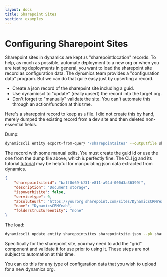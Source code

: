 ```yaml
---
layout: docs
title: Sharepoint Sites
section: examples
---
```


# Configuring Sharepoint Sites

Sharepoint sites in dynamics are kept as "sharepointlocation" records. To help,
as much as possible, automate deployment to a new org or when you are testing
deployments in general, you want to load the sharepoint site record as
configuration data. The dynamics team provides a "configuration data"
program. But we can do that quite easy just by upserting a record.

* Create a json record of the sharepoint site including a guid.
* Use dynamicscl to "update" (really upsert) the record into the target org.
* Don't forget to "manually" validate the site. You can't automate this through
  an action/function at this time.

Here's a sharepoint record to keep as a file. I did not create this by hand,
merely dumped the existing record from a dev site and then deleted non-essential
fields.

Dump:

```sh
dynamicscli entity export-from-query '/sharepointsites' --outputfile sharepointsites.json
```

The record with some manual edits. You must create the guid id or use the one from the dump file above, which is perfectly fine. The CLI [jq](https://stedolan.github.io/jq/) and its tutorial [tutorial](https://shapeshed.com/jq-json/) may be helpful for manipulating json data extracted from dynamics.

```json
{
    "sharepointsiteid": "baff8d69-b231-e811-a94d-000d3a36399f",
    "description": "Document storage",
    "ispowerbisite": false,
    "servicetype": 0,
    "absoluteurl": "https://yourorg.sharepoint.com/sites/DynamicsCRMYeah",
    "name": "DynamicsCRMYeah",
    "folderstructureentity": "none"
}
```

The load:

```sh
dynamicscli update entity sharepointsites sharepointsite.json --pk sharepointsiteid --upsertpreventcreate false
```

Specifically for the sharepoint site, you may need to add the "grid" component
and validate it for use prior to using it. These steps are not subject to
automation at this time.

You can do this for any type of configuration data that you wish to upload for a
new dynamics org.
